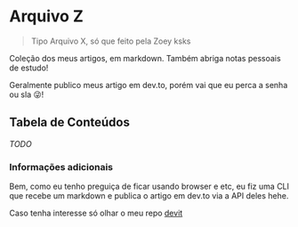 # Arquivo Z

> Tipo Arquivo X, só que feito pela Zoey ksks

Coleção dos meus artigos, em markdown. Também abriga notas pessoais de estudo!

Geralmente publico meus artigo em dev.to, porém vai que eu perca a senha ou sla 😜!

## Tabela de Conteúdos

_TODO_

### Informações adicionais

Bem, como eu tenho preguiça de ficar usando browser e etc, eu fiz uma CLI que recebe um markdown e publica o artigo em dev.to via a API deles hehe.

Caso tenha interesse só olhar o meu repo [devit](https://github.com/zoedsoupe/devit)
